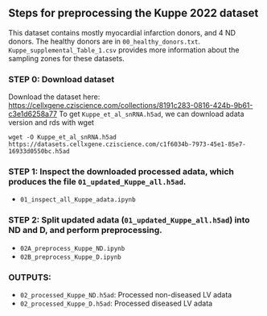 ## Steps for preprocessing the Kuppe 2022 dataset

This dataset contains mostly myocardial infarction donors, and 4 ND donors. The healthy donors are in `00_healthy_donors.txt`. `Kuppe_supplemental_Table_1.csv` provides more information about the sampling zones for these datasets.

### STEP 0: Download dataset
Download the dataset here: https://cellxgene.cziscience.com/collections/8191c283-0816-424b-9b61-c3e1d6258a77
To get `Kuppe_et_al_snRNA.h5ad`, we can download adata version and rds with wget
```
wget -O Kuppe_et_al_snRNA.h5ad https://datasets.cellxgene.cziscience.com/c1f6034b-7973-45e1-85e7-16933d0550bc.h5ad
```

### STEP 1: Inspect the downloaded processed adata, which produces the file `01_updated_Kuppe_all.h5ad`.
- `01_inspect_all_Kuppe_adata.ipynb`

### STEP 2: Split updated adata (`01_updated_Kuppe_all.h5ad`) into ND and D, and perform preprocessing.
- `02A_preprocess_Kuppe_ND.ipynb`
- `02B_preprocess_Kuppe_D.ipynb`

### OUTPUTS:
- `02_processed_Kuppe_ND.h5ad`: Processed non-diseased LV adata
- `02_processed_Kuppe_D.h5ad`: Processed diseased LV adata
